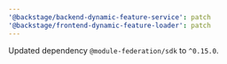 ```yaml
---
'@backstage/backend-dynamic-feature-service': patch
'@backstage/frontend-dynamic-feature-loader': patch
---
```


Updated dependency `@module-federation/sdk` to `^0.15.0`.
